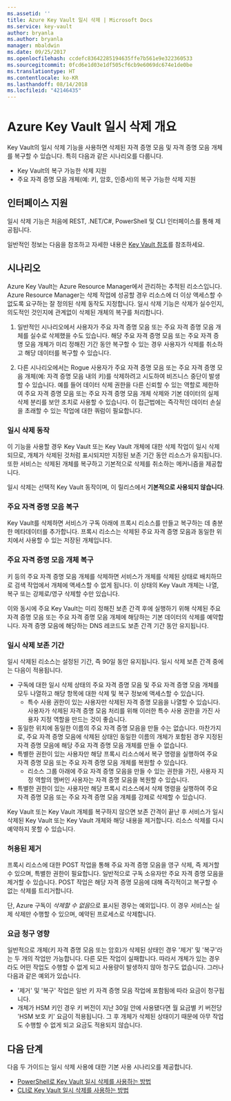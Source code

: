 ```yaml
---
ms.assetid: ''
title: Azure Key Vault 일시 삭제 | Microsoft Docs
ms.service: key-vault
author: bryanla
ms.author: bryanla
manager: mbaldwin
ms.date: 09/25/2017
ms.openlocfilehash: ccdefc83642285194635ffe7b561e9e322360533
ms.sourcegitcommit: 0fcd6e1d03e1df505cf6cb9e6069dc674e1de0be
ms.translationtype: HT
ms.contentlocale: ko-KR
ms.lasthandoff: 08/14/2018
ms.locfileid: "42146435"
---
```

# <a name="azure-key-vault-soft-delete-overview"></a>Azure Key Vault 일시 삭제 개요

Key Vault의 일시 삭제 기능을 사용하면 삭제된 자격 증명 모음 및 자격 증명 모음 개체를 복구할 수 있습니다. 특히 다음과 같은 시나리오를 다룹니다.

- Key Vault의 복구 가능한 삭제 지원
- 주요 자격 증명 모음 개체(예: 키, 암호, 인증서)의 복구 가능한 삭제 지원

## <a name="supporting-interfaces"></a>인터페이스 지원

일시 삭제 기능은 처음에 REST, .NET/C#, PowerShell 및 CLI 인터페이스를 통해 제공됩니다.

일반적인 정보는 다음을 참조하고 자세한 내용은 [Key Vault 참조](https://docs.microsoft.com/azure/key-vault/)를 참조하세요.

## <a name="scenarios"></a>시나리오

Azure Key Vault는 Azure Resource Manager에서 관리하는 추적된 리소스입니다. Azure Resource Manager는 삭제 작업에 성공할 경우 리소스에 더 이상 액세스할 수 없도록 요구하는 잘 정의된 삭제 동작도 지정합니다. 일시 삭제 기능은 삭제가 실수인지, 의도적인 것인지에 관계없이 삭제된 개체의 복구를 처리합니다.

1. 일반적인 시나리오에서 사용자가 주요 자격 증명 모음 또는 주요 자격 증명 모음 개체를 실수로 삭제했을 수도 있습니다. 해당 주요 자격 증명 모음 또는 주요 자격 증명 모음 개체가 미리 정해진 기간 동안 복구할 수 있는 경우 사용자가 삭제를 취소하고 해당 데이터를 복구할 수 있습니다.

2. 다른 시나리오에서는 Rogue 사용자가 주요 자격 증명 모음 또는 주요 자격 증명 모음 개체(예: 자격 증명 모음 내의 키)를 삭제하려고 시도하여 비즈니스 중단이 발생할 수 있습니다. 예를 들어 데이터 삭제 권한을 다른 신뢰할 수 있는 역할로 제한하여 주요 자격 증명 모음 또는 주요 자격 증명 모음 개체 삭제와 기본 데이터의 실제 삭제 분리를 보안 조치로 사용할 수 있습니다. 이 접근법에는 즉각적인 데이터 손실을 초래할 수 있는 작업에 대한 쿼럼이 필요합니다.

### <a name="soft-delete-behavior"></a>일시 삭제 동작

이 기능을 사용할 경우 Key Vault 또는 Key Vault 개체에 대한 삭제 작업이 일시 삭제되므로, 개체가 삭제된 것처럼 표시되지만 지정된 보존 기간 동안 리소스가 유지됩니다. 또한 서비스는 삭제된 개체를 복구하고 기본적으로 삭제를 취소하는 메커니즘을 제공합니다. 

일시 삭제는 선택적 Key Vault 동작이며, 이 릴리스에서 **기본적으로 사용되지 않습니다**. 

### <a name="key-vault-recovery"></a>주요 자격 증명 모음 복구

Key Vault를 삭제하면 서비스가 구독 아래에 프록시 리소스를 만들고 복구하는 데 충분한 메타데이터를 추가합니다. 프록시 리소스는 삭제된 주요 자격 증명 모음과 동일한 위치에서 사용할 수 있는 저장된 개체입니다. 

### <a name="key-vault-object-recovery"></a>주요 자격 증명 모음 개체 복구

키 등의 주요 자격 증명 모음 개체를 삭제하면 서비스가 개체를 삭제된 상태로 배치하므로 검색 작업에서 개체에 액세스할 수 없게 됩니다. 이 상태의 Key Vault 개체는 나열, 복구 또는 강제로/영구 삭제할 수만 있습니다. 

이와 동시에 주요 Key Vault는 미리 정해진 보존 간격 후에 실행하기 위해 삭제된 주요 자격 증명 모음 또는 주요 자격 증명 모음 개체에 해당하는 기본 데이터의 삭제를 예약합니다. 자격 증명 모음에 해당하는 DNS 레코드도 보존 간격 기간 동안 유지됩니다.

### <a name="soft-delete-retention-period"></a>일시 삭제 보존 기간

일시 삭제된 리소스는 설정된 기간, 즉 90일 동안 유지됩니다. 일시 삭제 보존 간격 중에는 다음이 적용됩니다.

- 구독에 대한 일시 삭제 상태의 주요 자격 증명 모음 및 주요 자격 증명 모음 개체를 모두 나열하고 해당 항목에 대한 삭제 및 복구 정보에 액세스할 수 있습니다.
    - 특수 사용 권한이 있는 사용자만 삭제된 자격 증명 모음을 나열할 수 있습니다. 사용자가 삭제된 자격 증명 모음 처리를 위해 이러한 특수 사용 권한을 가진 사용자 지정 역할을 만드는 것이 좋습니다.
- 동일한 위치에 동일한 이름의 주요 자격 증명 모음을 만들 수는 없습니다. 마찬가지로, 주요 자격 증명 모음에 삭제된 상태인 동일한 이름의 개체가 포함된 경우 지정된 자격 증명 모음에 해당 주요 자격 증명 모음 개체를 만들 수 없습니다. 
- 특별한 권한이 있는 사용자만 해당 프록시 리소스에서 복구 명령을 실행하여 주요 자격 증명 모음 또는 주요 자격 증명 모음 개체를 복원할 수 있습니다.
    - 리소스 그룹 아래에 주요 자격 증명 모음을 만들 수 있는 권한을 가진, 사용자 지정 역할의 멤버인 사용자는 자격 증명 모음을 복원할 수 있습니다.
- 특별한 권한이 있는 사용자만 해당 프록시 리소스에서 삭제 명령을 실행하여 주요 자격 증명 모음 또는 주요 자격 증명 모음 개체를 강제로 삭제할 수 있습니다.

Key Vault 또는 Key Vault 개체를 복구하지 않으면 보존 간격이 끝난 후 서비스가 일시 삭제된 Key Vault 또는 Key Vault 개체와 해당 내용을 제거합니다. 리소스 삭제를 다시 예약하지 못할 수 있습니다.

### <a name="permitted-purge"></a>허용된 제거

프록시 리소스에 대한 POST 작업을 통해 주요 자격 증명 모음을 영구 삭제, 즉 제거할 수 있으며, 특별한 권한이 필요합니다. 일반적으로 구독 소유자만 주요 자격 증명 모음을 제거할 수 있습니다. POST 작업은 해당 자격 증명 모음에 대해 즉각적이고 복구할 수 없는 삭제를 트리거합니다. 

단, Azure 구독이 *삭제할 수 없음*으로 표시된 경우는 예외입니다. 이 경우 서비스는 실제 삭제만 수행할 수 있으며, 예약된 프로세스로 삭제합니다. 

### <a name="billing-implications"></a>요금 청구 영향

일반적으로 개체(키 자격 증명 모음 또는 암호)가 삭제된 상태인 경우 '제거' 및 '복구'라는 두 개의 작업만 가능합니다. 다른 모든 작업이 실패합니다. 따라서 개체가 있는 경우라도 어떤 작업도 수행할 수 없게 되고 사용량이 발생하지 않아 청구도 없습니다. 그러나 다음과 같은 예외가 있습니다.

- '제거' 및 '복구' 작업은 일반 키 자격 증명 모음 작업에 포함됨에 따라 요금이 청구됩니다.
- 개체가 HSM 키인 경우 키 버전이 지난 30일 안에 사용됐다면 월 요금별 키 버전당 'HSM 보호 키' 요금이 적용됩니다. 그 후 개체가 삭제된 상태이기 때문에 아무 작업도 수행할 수 없게 되고 요금도 적용되지 않습니다.

## <a name="next-steps"></a>다음 단계

다음 두 가이드는 일시 삭제 사용에 대한 기본 사용 시나리오를 제공합니다.

- [PowerShell로 Key Vault 일시 삭제를 사용하는 방법](key-vault-soft-delete-powershell.md) 
- [CLI로 Key Vault 일시 삭제를 사용하는 방법](key-vault-soft-delete-cli.md)

